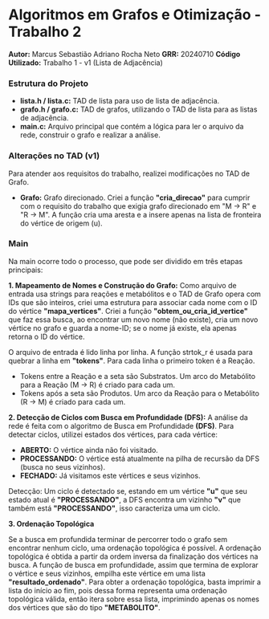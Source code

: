 # Algoritmos em Grafos e Otimização - Trabalho 2


**Autor:** Marcus Sebastião Adriano Rocha Neto
**GRR:** 20240710
**Código Utilizado:** Trabalho 1 - v1 (Lista de Adjacência)



### Estrutura do Projeto
 - **lista.h / lista.c:** TAD de lista para uso de lista de adjacência.
 - **grafo.h / grafo.c:** TAD de grafos, utilizando o TAD de lista para as listas de adjacência.
 - **main.c:** Arquivo principal que contém a lógica para ler o arquivo da rede, construir o grafo e realizar a análise.


### Alterações no TAD (v1)
Para atender aos requisitos do trabalho, realizei modificações no TAD de Grafo.
 - **Grafo:** Grafo direcionado. Criei a função **"cria_direcao"** para cumprir com o requisito do trabalho que exigia grafo  direcionado em "M -> R" e "R -> M". A função cria uma aresta e a insere apenas na lista de fronteira do vértice de origem (u).


### Main
Na main ocorre todo o processo, que pode ser dividido em três etapas principais:

**1. Mapeamento de Nomes e Construção do Grafo:** Como arquivo de entrada usa strings para reações e metabólitos e o TAD de Grafo opera com IDs que são inteiros, criei uma estrutura para associar cada nome com o ID do vértice **"mapa_vertices"**. Criei a função **"obtem_ou_cria_id_vertice"** que faz essa busca, ao encontrar um novo nome (não existe), cria um novo vértice no grafo e guarda a nome-ID; se o nome já existe, ela apenas retorna o ID do vértice.

O arquivo de entrada é lido linha por linha. A função strtok_r é usada para quebrar a linha em **"tokens"**. Para cada linha o primeiro token é a Reação.
- Tokens entre a Reação e a seta são Substratos. Um arco do Metabólito para a Reação (M -> R) é criado para cada um.
- Tokens após a seta são Produtos. Um arco da Reação para o Metabólito (R -> M) é criado para cada um.


**2. Detecção de Ciclos com Busca em Profundidade (DFS):** A análise da rede é feita com o algoritmo de Busca em Profundidade **(DFS)**. Para detectar ciclos, utilizei estados dos vértices, para cada vértice:

 - **ABERTO:** O vértice ainda não foi visitado.
 - **PROCESSANDO:** O vértice está atualmente na pilha de recursão da DFS (busca no seus vizinhos).
 - **FECHADO:** Já visitamos este vértices e seus vizinhos.

Detecção: Um ciclo é detectado se, estando em um vértice **"u"** que seu estado atual é **"PROCESSANDO"**, a DFS encontra um vizinho **"v"** que também está **"PROCESSANDO"**, isso caracteriza uma um ciclo.


**3. Ordenação Topológica**

Se a busca em profundida terminar de percorrer todo o grafo sem encontrar nenhum ciclo, uma ordenação topológica é possível. A ordenação topológica é obtida a partir da ordem inversa da finalização dos vértices na busca. A função de busca em profundidade, assim que termina de explorar o vértice e seus vizinhos, empilha este vértice em uma lista **"resultado_ordenado"**. Para obter a ordenação topológica, basta imprimir a lista do início ao fim, pois dessa forma representa uma ordenação topológica válida, então itera sobre essa lista, imprimindo apenas os nomes dos vértices que são do tipo **"METABOLITO"**.